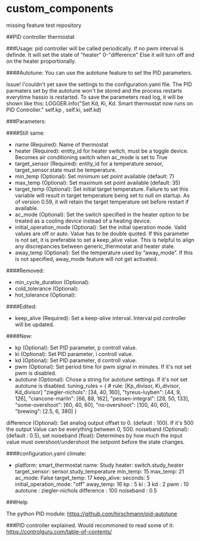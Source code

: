 # custom_components
missing feature test repository

##PID controller thermostat

###Usage:
pid controller will be called periodically.
If no pwm interval is definde. It will set the state of "heater" 0-"difference"
Else it will turn off and on the heater proportionally.

####Autotune:
You can use the autotune feature to set the PID parameters.

Issue! I'couldn't yet save the settings to the configuration.yaml file.
The PID parmaters set by the autotune won't be stored and the process restarts everytime hassio is restarted.
To save the parameters read log, it will be shown like this:
LOGGER.info("Set Kd, Ki, Kd. Smart thermostat now runs on PID Controller." self.kp , self.ki, self.kd)

###Parameters:

####Still same:

* name (Required): Name of thermostat
* heater (Required): entity_id for heater switch, must be a toggle device. Becomes air conditioning switch when ac_mode is set to True
* target_sensor (Required): entity_id for a temperature sensor, target_sensor.state must be temperature.
* min_temp (Optional): Set minimum set point available (default: 7)
* max_temp (Optional): Set maximum set point available (default: 35)
* target_temp (Optional): Set initial target temperature. Failure to set this variable will result in target temperature being set to null on startup. As of version 0.59, it will retain the target temperature set before restart if available.
* ac_mode (Optional): Set the switch specified in the heater option to be treated as a cooling device instead of a heating device.
* initial_operation_mode (Optional): Set the initial operation mode. Valid values are off or auto. Value has to be double quoted. If this parameter is not set, it is preferable to set a keep_alive value. This is helpful to align any discrepancies between generic_thermostat and heater state.
* away_temp (Optional): Set the temperature used by “away_mode”. If this is not specified, away_mode feature will not get activated.

####Removed:

* min_cycle_duration (Optional):
* cold_tolerance (Optional):
* hot_tolerance (Optional):

####Edited:

* keep_alive (Required): Set a keep-alive interval. Interval pid controller will be updated.

####New:

* kp (Optional): Set PID parameter, p controll value.
* ki (Optional): Set PID parameter, i controll value.
* kd (Optional): Set PID parameter, d controll value.
* pwm (Optional): Set period time for pwm signal in minutes. If it's not set pwm is disabled.
* autotune (Optional): Chose a string for autotune settings.  If it's not set autotune is disabled.
  tuning_rules = {
          # rule: [Kp_divisor, Ki_divisor, Kd_divisor]
          "ziegler-nichols": [34, 40, 160],
          "tyreus-luyben": [44,  9, 126],
          "ciancone-marlin": [66, 88, 162],
          "pessen-integral": [28, 50, 133],
          "some-overshoot": [60, 40,  60],
          "no-overshoot": [100, 40,  60],
          "brewing": [2.5, 6, 380]
  }

difference (Optional): Set analog output offset to 0. (default : 100). If it's 500 the output Value can be everything between 0, 500.
noiseband (Optional): (default : 0.5), set noiseband (float): Determines by how much the input value must overshoot/undershoot the setpoint before the state changes.

####configuration.yaml
climate:
  - platform: smart_thermostat
    name: Study
    heater: switch.study_heater
    target_sensor: sensor.study_temperature
    min_temp: 15
    max_temp: 21
    ac_mode: False
    target_temp: 17
    keep_alive:
      seconds: 5
    initial_operation_mode: "off"
    away_temp: 16
    kp : 5
    ki : 3
    kd : 2
    pwm : 10
    autotune : ziegler-nichols
    difference : 100
    noiseband : 0.5

###Help

The python PID module:
https://github.com/hirschmann/pid-autotune

###PID controller explained. Would recommoned to read some of it:
https://controlguru.com/table-of-contents/
